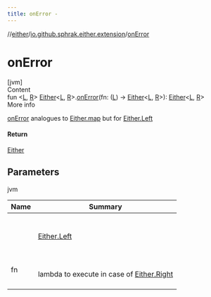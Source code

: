 ```yaml
---
title: onError -
---
```

//[either](../index.md)/[io.github.sphrak.either.extension](index.md)/[onError](on-error.md)



# onError  
[jvm]  
Content  
fun <[L](on-error.md), [R](on-error.md)> [Either](../io.github.sphrak.either/-either/index.md)<[L](on-error.md), [R](on-error.md)>.[onError](on-error.md)(fn: ([L](on-error.md)) -> [Either](../io.github.sphrak.either/-either/index.md)<[L](on-error.md), [R](on-error.md)>): [Either](../io.github.sphrak.either/-either/index.md)<[L](on-error.md), [R](on-error.md)>  
More info  


[onError](on-error.md) analogues to [Either.map](map.md) but for [Either.Left](../io.github.sphrak.either/-either/-left/index.md)



#### Return  


[Either](../io.github.sphrak.either/-either/index.md)



## Parameters  
  
jvm  
  
|  Name|  Summary| 
|---|---|
| <a name="io.github.sphrak.either.extension//onError/io.github.sphrak.either.Either[TypeParam(bounds=[kotlin.Any?]),TypeParam(bounds=[kotlin.Any?])]#kotlin.Function1[TypeParam(bounds=[kotlin.Any?]),io.github.sphrak.either.Either[TypeParam(bounds=[kotlin.Any?]),TypeParam(bounds=[kotlin.Any?])]]/PointingToDeclaration/"></a><receiver>| <a name="io.github.sphrak.either.extension//onError/io.github.sphrak.either.Either[TypeParam(bounds=[kotlin.Any?]),TypeParam(bounds=[kotlin.Any?])]#kotlin.Function1[TypeParam(bounds=[kotlin.Any?]),io.github.sphrak.either.Either[TypeParam(bounds=[kotlin.Any?]),TypeParam(bounds=[kotlin.Any?])]]/PointingToDeclaration/"></a><br><br>[Either.Left](../io.github.sphrak.either/-either/-left/index.md)<br><br>
| <a name="io.github.sphrak.either.extension//onError/io.github.sphrak.either.Either[TypeParam(bounds=[kotlin.Any?]),TypeParam(bounds=[kotlin.Any?])]#kotlin.Function1[TypeParam(bounds=[kotlin.Any?]),io.github.sphrak.either.Either[TypeParam(bounds=[kotlin.Any?]),TypeParam(bounds=[kotlin.Any?])]]/PointingToDeclaration/"></a>fn| <a name="io.github.sphrak.either.extension//onError/io.github.sphrak.either.Either[TypeParam(bounds=[kotlin.Any?]),TypeParam(bounds=[kotlin.Any?])]#kotlin.Function1[TypeParam(bounds=[kotlin.Any?]),io.github.sphrak.either.Either[TypeParam(bounds=[kotlin.Any?]),TypeParam(bounds=[kotlin.Any?])]]/PointingToDeclaration/"></a><br><br>lambda to execute in case of [Either.Right](../io.github.sphrak.either/-either/-right/index.md)<br><br>
  
  



